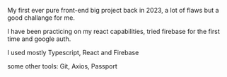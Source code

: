 My first ever pure front-end big project back in 2023, a lot of flaws but a good challange for me.

I have been practicing on my react capabilities, tried firebase for the first time and google auth. 

I used mostly Typescript, React and Firebase

some other tools:
Git, Axios, Passport

